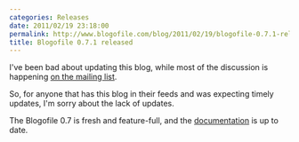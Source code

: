 ```yaml
---
categories: Releases
date: 2011/02/19 23:18:00
permalink: http://www.blogofile.com/blog/2011/02/19/blogofile-0.7.1-released
title: Blogofile 0.7.1 released
---
```

I've been bad about updating this blog, while most of the discussion
is happening [on the mailing
list](http://groups.google.com/group/blogofile-discuss).

So, for anyone that has this blog in their feeds and was expecting
timely updates, I'm sorry about the lack of updates.

The Blogofile 0.7 is fresh and feature-full, and the
[documentation](/documentation) is up to date.
